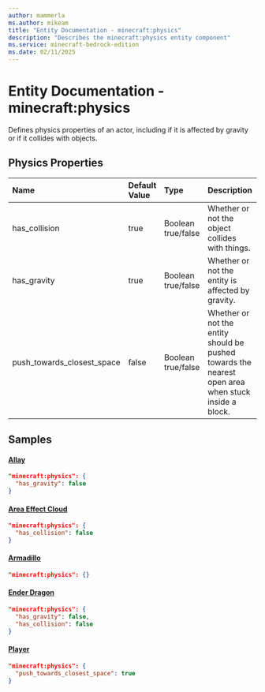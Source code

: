 ```yaml
---
author: mammerla
ms.author: mikeam
title: "Entity Documentation - minecraft:physics"
description: "Describes the minecraft:physics entity component"
ms.service: minecraft-bedrock-edition
ms.date: 02/11/2025 
---
```


# Entity Documentation - minecraft:physics

Defines physics properties of an actor, including if it is affected by gravity or if it collides with objects.


## Physics Properties

|Name       |Default Value |Type |Description |Example Values |
|:----------|:-------------|:----|:-----------|:------------- |
| has_collision | true | Boolean true/false | Whether or not the object collides with things. |  | 
| has_gravity | true | Boolean true/false | Whether or not the entity is affected by gravity. |  | 
| push_towards_closest_space | false | Boolean true/false | Whether or not the entity should be pushed towards the nearest open area when stuck inside a block. | Player: `true` | 

## Samples

#### [Allay](https://github.com/Mojang/bedrock-samples/tree/preview/behavior_pack/entities/allay.json)


```json
"minecraft:physics": {
  "has_gravity": false
}
```

#### [Area Effect Cloud](https://github.com/Mojang/bedrock-samples/tree/preview/behavior_pack/entities/area_effect_cloud.json)


```json
"minecraft:physics": {
  "has_collision": false
}
```

#### [Armadillo](https://github.com/Mojang/bedrock-samples/tree/preview/behavior_pack/entities/armadillo.json)


```json
"minecraft:physics": {}
```

#### [Ender Dragon](https://github.com/Mojang/bedrock-samples/tree/preview/behavior_pack/entities/ender_dragon.json)


```json
"minecraft:physics": {
  "has_gravity": false,
  "has_collision": false
}
```

#### [Player](https://github.com/Mojang/bedrock-samples/tree/preview/behavior_pack/entities/player.json)


```json
"minecraft:physics": {
  "push_towards_closest_space": true
}
```
